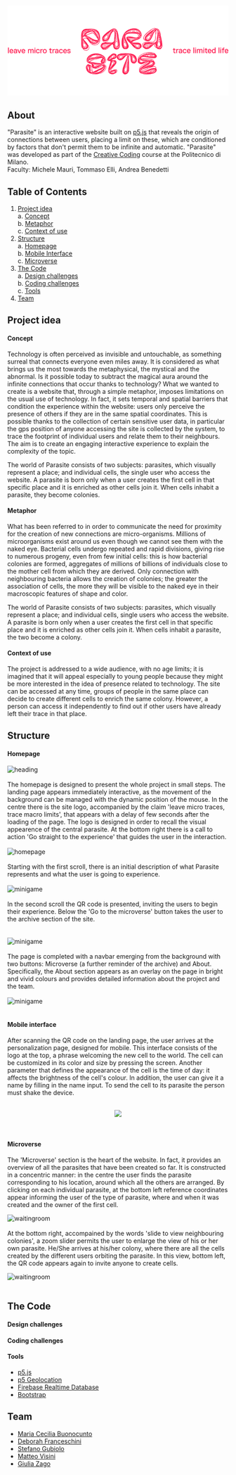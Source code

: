 <p align="center">
  <img src="https://github.com/drawwithcode/2022-group-project-group06/blob/main/links/pinklogo.png" />
</p>

## About
"Parasite" is an interactive website built on [p5.js](https://p5js.org) that reveals the origin of connections between users, placing a limit on these, which are conditioned by factors that don't permit them to be infinite and automatic.
"Parasite" was developed as part of the [Creative Coding](https://drawwithcode.github.io/) course at the Politecnico di Milano.
<br>Faculty: Michele Mauri, Tommaso Elli, Andrea Benedetti

## Table of Contents
1. [Project idea](#Project-idea)<br>
a. [Concept](#concept)<br>
b. [Metaphor](#metaphor)<br>
c. [Context of use](#context-of-use)<br>
2. [Structure](#structure)<br>
a. [Homepage](#homepage)<br>
b. [Mobile Interface](#mobile-interface)<br>
c. [Microverse](#microverse)<br>
3. [The Code](#the-code)<br>
a. [Design challenges](#design-challenges)<br>
b. [Coding challenges](#coding-challenges)<br>
c. [Tools](#tools)<br>
4. [Team](#team)<br>

## Project idea
#### Concept

Technology is often perceived as invisible and untouchable, as something surreal that connects everyone even miles away. It is considered as what brings us the most towards the metaphysical, the mystical and the abnormal. Is it possible today to subtract the magical aura around the infinite connections that occur thanks to technology?
What we wanted to create is a website that, through a simple metaphor, imposes limitations on the usual use of technology. In fact, it sets temporal and spatial barriers that condition the experience within the website: users only perceive the presence of others if they are in the same spatial coordinates. 
This is possible thanks to the collection of certain sensitive user data, in particular the gps position of anyone accessing the site is collected by the system, to trace the footprint of individual users and relate them to their neighbours. The aim is to create an engaging interactive experience to explain the complexity of the topic.

The world of Parasite consists of two subjects: parasites, which visually represent a place; and individual cells, the single user who access the website. A parasite is born only when a user creates the first cell in that specific place and it is enriched as other cells join it. When cells inhabit a parasite, they become colonies.

#### Metaphor

What has been referred to in order to communicate the need for proximity for the creation of new connections are micro-organisms. Millions of microorganisms exist around us even though we cannot see them with the naked eye. Bacterial cells undergo repeated and rapid divisions, giving rise to numerous progeny, even from few initial cells: this is how bacterial colonies are formed, aggregates of millions of billions of individuals close to the mother cell from which they are derived. Only connection with neighbouring bacteria allows the creation of colonies; the greater the association of cells, the more they will be visible to the naked eye in their macroscopic features of shape and color.

The world of Parasite consists of two subjects: parasites, which visually represent a place; and individual cells, single users who access the website. A parasite is born only when a user creates the first cell in that specific place and it is enriched as other cells join it. When cells inhabit a parasite, the two become a colony.

#### Context of use
The project is addressed to a wide audience, with no age limits; it is imagined that it will appeal especially to young people because they might be more interested in the idea of presence related to technology. 
The site can be accessed at any time, groups of people in the same place can decide to create different cells to enrich the same colony. However, a person can access it independently to find out if other users have already left their trace in that place.



## Structure
#### Homepage
![heading](https://github.com/drawwithcode/2022-group-project-group06/blob/main/links/Intro.gif)
<br>
<br>
The homepage is designed to present the whole project in small steps. The landing page appears immediately interactive, as the movement of the background can be managed with the dynamic position of the mouse. In the centre there is the site logo, accompanied by the claim 'leave micro traces, trace macro limits', that appears with a delay of few seconds after the loading of the page. The logo is designed in order to recall the visual appearence of the central parasite. At the bottom right there is a call to action 'Go straight to the experience' that guides the user in the interaction.<br>
<br>
![homepage](https://github.com/drawwithcode/2022-group-project-group06/blob/main/links/PrimaInterfacciaMov.gif)
<br>
<br>Starting with the first scroll, there is an initial description of what Parasite represents and what the user is going to experience.<br>
<br>
![minigame](https://github.com/drawwithcode/2022-group-project-group06/blob/main/links/SecondaInterfaccia.gif)
<br>
<br>
 In the second scroll the QR code is presented,  inviting the users to begin their experience. Below the 'Go to the microverse' button takes the user to the archive section of the site.<br>
<br>
<br>
![minigame](https://github.com/drawwithcode/2022-group-project-group06/blob/main/links/TerzaInterfaccia.gif)
<br>
<br>The page is completed with a navbar emerging from the background with two buttons: Microverse (a further reminder of the archive) and About. Specifically, the About section appears as an overlay on the page in bright and vivid colours and provides detailed information about the project and the team. <br>
<br>
![minigame](https://github.com/drawwithcode/2022-group-project-group06/blob/main/links/About.gif)
<br>
<br>
#### Mobile interface
After scanning the QR code on the landing page, the user arrives at the personalization page, designed for mobile. This interface consists of the logo at the top, a phrase welcoming the new cell to the world. The cell can be customized in its color and size by pressing the screen. Another parameter that defines the appearance of the cell is the time of day: it affects the brightness of the cell's colour. In addition, the user can give it a name by filling in the name input. To send the cell to its parasite the person must shake the device.<br>
<br>
<p align=center>
<img width=150 src="https://github.com/drawwithcode/2022-group-project-group06/blob/main/links/Mobile.gif" />
</p>
<br>

#### Microverse
The 'Microverse' section is the heart of the website. In fact, it provides an overview of all the parasites that have been created so far. It is constructed in a concentric manner: in the centre the user finds the parasite corresponding to his location, around which all the others are arranged. By clicking on each individual parasite, at the bottom left reference coordinates appear informing the user of the type of parasite, where and when it was created and the owner of the first cell.<br>

![waitingroom](https://github.com/drawwithcode/2022-group-project-group06/blob/main/links/Microverse.gif)
<br>
<br>
At the bottom right, accompained by the words 'slide to view neighbouring colonies', a zoom slider permits the user to enlarge the view of his or her own parasite. He/She arrives at his/her colony, where there are all the cells created by the different users orbiting the parasite. In this view, bottom left, the QR code appears again to invite anyone to create cells.<br>


![waitingroom](https://github.com/drawwithcode/2022-group-project-group06/blob/main/links/colony.gif)
<br>
<br>


## The Code


#### Design challenges

#### Coding challenges



#### Tools
* [p5.js](https://p5js.org/)
* [p5 Geolocation](https://github.com/bmoren/p5.geolocation)
* [Firebase Realtime Database](https://firebase.google.com/docs/database)
* [Bootstrap](https://github.com/bmoren/p5.geolocation)

## Team
* [Maria Cecilia Buonocunto](mailto:mariacecilia.bnc@gmail.com)  
* [Deborah Franceschini](mailto:dfranceschini18@gmail.com)
* [Stefano Gubiolo](mailto:stefano.gubiolo@gmail.com)  
* [Matteo Visini](mailto:matteo.visini.99@gmail.com)
* [Giulia Zago](mailto:giulia.zago16@gmail.com)
